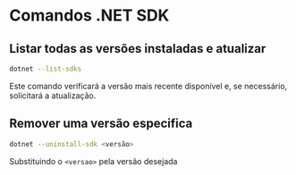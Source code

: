 # Comandos .NET SDK

## Listar todas as versões instaladas e atualizar

```sh
dotnet --list-sdks
```

Este comando verificará a versão mais recente disponível e, se necessário, solicitará a atualização.

## Remover uma versão especifica

```sh
dotnet --uninstall-sdk <versão>
```
 Substituindo o `<versao>` pela versão desejada
